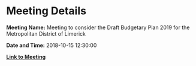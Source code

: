 # Meeting Details

**Meeting Name:** Meeting to consider the Draft Budgetary Plan 2019 for the Metropolitan District of Limerick

**Date and Time:** 2018-10-15 12:30:00

**[Link to Meeting](https://www.limerick.ie/council/whats-on/meeting-consider-draft-budgetary-plan-2019-metropolitan-district-limerick)**
